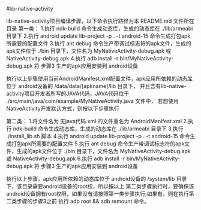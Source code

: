 #lib-native-activity

lib-native-activity项目编译步骤，以下命令执行路径为本 README.md 文件所在目录
第一类：
	1.执行 ndk-build 命令生成动态库，生成的动态库在 ./lib/armeabi 目录下
	2.执行 android update lib-project -p . -t android-15 命令生成打包apk所需要的配置文件
	3.执行 ant debug 命令生产带调试标志符的apk文件，生成的apk文件位于 ./bin 目录下，文件名为 MyNativeActivity-debug.apk
	  或 NativeActivity-debug.apk 
	4.执行 adb install -r bin/MyNativeActivity-debug.apk 将 步骤3 生产的apk应用安装到 android设备

执行以上步骤使用当前AndroidManifest.xml配置文件，apk应用所依赖的动态库位于 android设备的 /data/data/[apkname]/lib 目录下，
并且含有lib-native-activity项目开发者所写的JAVA代码，JAVA代码位于 ./src/main/java/com/example/MyNativeActivity.java 文件中，
若想使用NativeActivity开发默认方式，则按以下步骤执行

第二类：
	1.将文件名为 无java代码.xml 的文件重名为 AndroidManifest.xml
	2.执行 ndk-build 命令生成动态库，生成的动态库在 ./lib/armeabi 目录下
	3.执行 ./install_lib.sh 脚本
	4.执行 android update lib-project -p . -t android-15 命令生成打包apk所需要的配置文件
	5.执行 ant debug 命令生产带调试标志符的apk文件，生成的apk文件位于 ./bin 目录下，文件名为 MyNativeActivity-debug.apk
	  或 NativeActivity-debug.apk
	6.执行 adb install -r bin/MyNativeActivity-debug.apk 将 步骤3 生产的apk应用安装到 android设备

执行以上步骤，apk应用所依赖的动态库位于 android设备的 /system/lib 目录下，该目录需要android设备的root权，所以按以上
第二类步骤执行时，要确保该android设备拥有root权限，如果没有请按照第一类步骤执行;如果有，则在执行第二类步骤的步骤3之前
执行 adb root && adb remount 命令。

